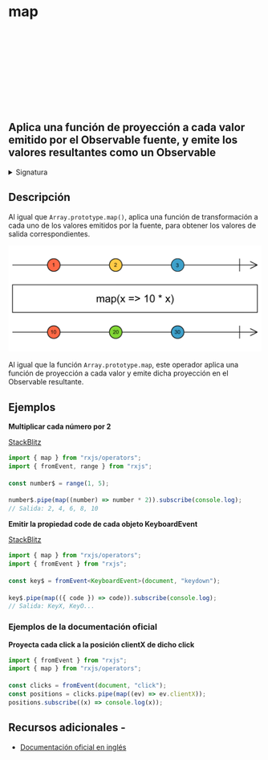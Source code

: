 <div class="page-heading">

# map

<a target="_blank" href="https://github.com/ReactiveX/rxjs/blob/master/src/internal/operators/map.ts">
<svg>
  <use xlink:href="/assets/icons/github.svg#github"></use>
</svg>
</a>
</div>

<h2 class="subtitle"> Aplica una función de proyección a cada valor emitido por el Observable fuente, y emite los valores resultantes como un Observable
</h2>

<details>
<summary>Signatura</summary>

### Firma

`map<T, R>(project: (value: T, index: number) => R, thisArg?: any): OperatorFunction<T, R>`

### Parámetros

<table>
<tr><td>project</td><td>La función que se aplica a cada valor emitido por el Observable fuente. El parámetro `index` es el número `i` para la `i`ésima emisión que haya ocurrido desde la suscripción, comenzando por el número 0.</td></tr>
<tr><td>thisArg</td><td>Opcional. El valor por defecto es <code>undefined</code>.
Un argumento opcional para definir el valor del <code>this</code> en la función de proyección.</td></tr>
</table>

### Retorna

`OperatorFunction<T, R>`: Un Observable que emite los valores del Observable fuente transformados por la función de proyección.

</details>

## Descripción

Al igual que `Array.prototype.map()`, aplica una función de transformación a cada uno de los valores emitidos por la fuente, para obtener los valores de salida correspondientes.

<img src="assets/images/marble-diagrams/transformation/map.png" alt="Diagrama de canicas del operador map">

Al igual que la función `Array.prototype.map`, este operador aplica una función de proyección a cada valor y emite dicha proyección en el Observable resultante.

## Ejemplos

**Multiplicar cada número por 2**

<a target="_blank" href="https://stackblitz.com/edit/rxjs-map-1?file=index.ts">StackBlitz</a>

```javascript
import { map } from "rxjs/operators";
import { fromEvent, range } from "rxjs";

const number$ = range(1, 5);

number$.pipe(map((number) => number * 2)).subscribe(console.log);
// Salida: 2, 4, 6, 8, 10
```

**Emitir la propiedad code de cada objeto KeyboardEvent**

<a target="_blank" href="https://stackblitz.com/edit/rxjs-map-2?file=index.ts">StackBlitz</a>

```typescript
import { map } from "rxjs/operators";
import { fromEvent } from "rxjs";

const key$ = fromEvent<KeyboardEvent>(document, "keydown");

key$.pipe(map(({ code }) => code)).subscribe(console.log);
// Salida: KeyX, KeyO...
```

### Ejemplos de la documentación oficial

**Proyecta cada click a la posición clientX de dicho click**

```javascript
import { fromEvent } from "rxjs";
import { map } from "rxjs/operators";

const clicks = fromEvent(document, "click");
const positions = clicks.pipe(map((ev) => ev.clientX));
positions.subscribe((x) => console.log(x));
```

## Recursos adicionales -

- <a target="_blank" href="https://rxjs.dev/api/operators/map">Documentación oficial en inglés</a>
